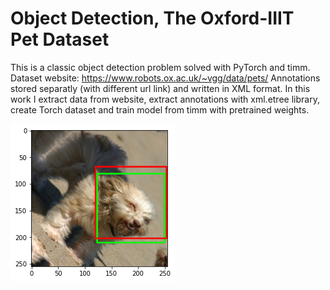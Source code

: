 # Object Detection, The Oxford-IIIT Pet Dataset

This is a classic object detection problem solved with PyTorch and timm. Dataset website: https://www.robots.ox.ac.uk/~vgg/data/pets/
Annotations stored separatly (with different url link) and written in XML format. In this work I extract data from website, extract annotations with xml.etree library, create Torch dataset and train model from timm with pretrained weights.

![text](https://github.com/VolkhinD/object_detection/blob/main/download%20(1).png)
